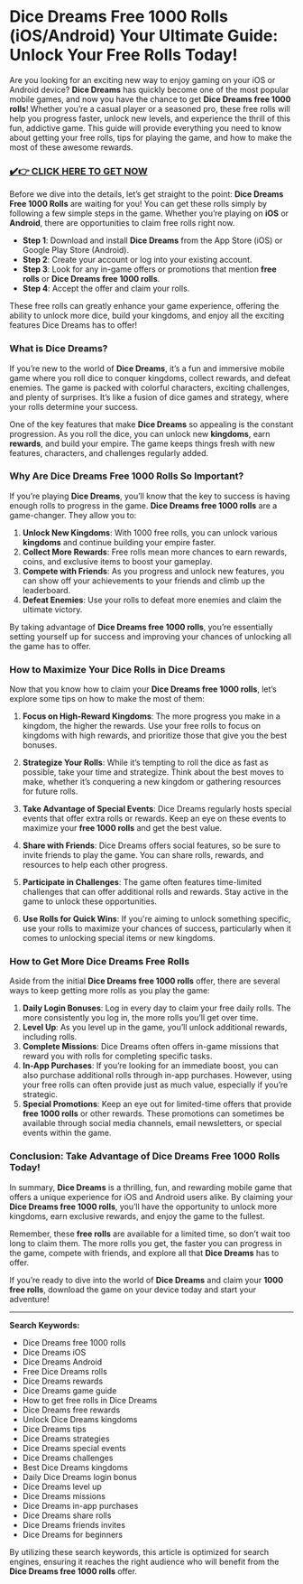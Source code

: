 # Dice Dreams Free 1000 Rolls (iOS/Android) Your Ultimate Guide: Unlock Your Free Rolls Today!

Are you looking for an exciting new way to enjoy gaming on your iOS or Android device? **Dice Dreams** has quickly become one of the most popular mobile games, and now you have the chance to get **Dice Dreams free 1000 rolls**! Whether you’re a casual player or a seasoned pro, these free rolls will help you progress faster, unlock new levels, and experience the thrill of this fun, addictive game. This guide will provide everything you need to know about getting your free rolls, tips for playing the game, and how to make the most of these awesome rewards.

### [✔️👉 CLICK HERE TO GET NOW](https://freerewardsxyz.blogspot.com/2025/03/dice-dreams-free-rolls-daily-gifts.html)

Before we dive into the details, let’s get straight to the point: **Dice Dreams Free 1000 Rolls** are waiting for you! You can get these rolls simply by following a few simple steps in the game. Whether you’re playing on **iOS** or **Android**, there are opportunities to claim free rolls right now.

- **Step 1**: Download and install **Dice Dreams** from the App Store (iOS) or Google Play Store (Android).
- **Step 2**: Create your account or log into your existing account.
- **Step 3**: Look for any in-game offers or promotions that mention **free rolls** or **Dice Dreams free 1000 rolls**.
- **Step 4**: Accept the offer and claim your rolls.

These free rolls can greatly enhance your game experience, offering the ability to unlock more dice, build your kingdoms, and enjoy all the exciting features Dice Dreams has to offer!

### **What is Dice Dreams?**

If you’re new to the world of **Dice Dreams**, it’s a fun and immersive mobile game where you roll dice to conquer kingdoms, collect rewards, and defeat enemies. The game is packed with colorful characters, exciting challenges, and plenty of surprises. It’s like a fusion of dice games and strategy, where your rolls determine your success.

One of the key features that make **Dice Dreams** so appealing is the constant progression. As you roll the dice, you can unlock new **kingdoms**, earn **rewards**, and build your empire. The game keeps things fresh with new features, characters, and challenges regularly added.

### **Why Are Dice Dreams Free 1000 Rolls So Important?**

If you’re playing **Dice Dreams**, you’ll know that the key to success is having enough rolls to progress in the game. **Dice Dreams free 1000 rolls** are a game-changer. They allow you to:

1. **Unlock New Kingdoms**: With 1000 free rolls, you can unlock various **kingdoms** and continue building your empire faster.
2. **Collect More Rewards**: Free rolls mean more chances to earn rewards, coins, and exclusive items to boost your gameplay.
3. **Compete with Friends**: As you progress and unlock new features, you can show off your achievements to your friends and climb up the leaderboard.
4. **Defeat Enemies**: Use your rolls to defeat more enemies and claim the ultimate victory.

By taking advantage of **Dice Dreams free 1000 rolls**, you’re essentially setting yourself up for success and improving your chances of unlocking all the game has to offer.

### **How to Maximize Your Dice Rolls in Dice Dreams**

Now that you know how to claim your **Dice Dreams free 1000 rolls**, let’s explore some tips on how to make the most of them:

1. **Focus on High-Reward Kingdoms**: The more progress you make in a kingdom, the higher the rewards. Use your free rolls to focus on kingdoms with high rewards, and prioritize those that give you the best bonuses.
  
2. **Strategize Your Rolls**: While it’s tempting to roll the dice as fast as possible, take your time and strategize. Think about the best moves to make, whether it’s conquering a new kingdom or gathering resources for future rolls.

3. **Take Advantage of Special Events**: Dice Dreams regularly hosts special events that offer extra rolls or rewards. Keep an eye on these events to maximize your **free 1000 rolls** and get the best value.

4. **Share with Friends**: Dice Dreams offers social features, so be sure to invite friends to play the game. You can share rolls, rewards, and resources to help each other progress.

5. **Participate in Challenges**: The game often features time-limited challenges that can offer additional rolls and rewards. Stay active in the game to unlock these opportunities.

6. **Use Rolls for Quick Wins**: If you're aiming to unlock something specific, use your rolls to maximize your chances of success, particularly when it comes to unlocking special items or new kingdoms.

### **How to Get More Dice Dreams Free Rolls**

Aside from the initial **Dice Dreams free 1000 rolls** offer, there are several ways to keep getting more rolls as you play the game:

1. **Daily Login Bonuses**: Log in every day to claim your free daily rolls. The more consistently you log in, the more rolls you’ll get over time.
2. **Level Up**: As you level up in the game, you’ll unlock additional rewards, including rolls.
3. **Complete Missions**: Dice Dreams often offers in-game missions that reward you with rolls for completing specific tasks.
4. **In-App Purchases**: If you’re looking for an immediate boost, you can also purchase additional rolls through in-app purchases. However, using your free rolls can often provide just as much value, especially if you’re strategic.
5. **Special Promotions**: Keep an eye out for limited-time offers that provide **free 1000 rolls** or other rewards. These promotions can sometimes be available through social media channels, email newsletters, or special events within the game.

### **Conclusion: Take Advantage of Dice Dreams Free 1000 Rolls Today!**

In summary, **Dice Dreams** is a thrilling, fun, and rewarding mobile game that offers a unique experience for iOS and Android users alike. By claiming your **Dice Dreams free 1000 rolls**, you’ll have the opportunity to unlock more kingdoms, earn exclusive rewards, and enjoy the game to the fullest.

Remember, these **free rolls** are available for a limited time, so don’t wait too long to claim them. The more rolls you get, the faster you can progress in the game, compete with friends, and explore all that **Dice Dreams** has to offer.

If you’re ready to dive into the world of **Dice Dreams** and claim your **1000 free rolls**, download the game on your device today and start your adventure!

---

**Search Keywords:**
- Dice Dreams free 1000 rolls
- Dice Dreams iOS
- Dice Dreams Android
- Free Dice Dreams rolls
- Dice Dreams rewards
- Dice Dreams game guide
- How to get free rolls in Dice Dreams
- Dice Dreams free rewards
- Unlock Dice Dreams kingdoms
- Dice Dreams tips
- Dice Dreams strategies
- Dice Dreams special events
- Dice Dreams challenges
- Best Dice Dreams kingdoms
- Daily Dice Dreams login bonus
- Dice Dreams level up
- Dice Dreams missions
- Dice Dreams in-app purchases
- Dice Dreams share rolls
- Dice Dreams friends invites
- Dice Dreams for beginners

By utilizing these search keywords, this article is optimized for search engines, ensuring it reaches the right audience who will benefit from the **Dice Dreams free 1000 rolls** offer.
